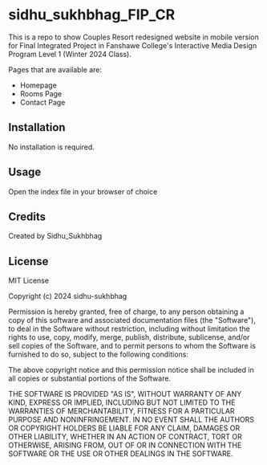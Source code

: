 # sidhu_sukhbhag_FIP_CR
This is a repo to show Couples Resort redesigned website in mobile version for Final Integrated Project in Fanshawe College's Interactive Media Design Program Level 1 (Winter 2024 Class).

Pages that are available are:
- Homepage
- Rooms Page
- Contact Page


## Installation
No installation is required.

## Usage
Open the index file in your browser of choice



## Credits
Created by Sidhu_Sukhbhag

## License
MIT License

Copyright (c) 2024 sidhu-sukhbhag

Permission is hereby granted, free of charge, to any person obtaining a copy
of this software and associated documentation files (the "Software"), to deal
in the Software without restriction, including without limitation the rights
to use, copy, modify, merge, publish, distribute, sublicense, and/or sell
copies of the Software, and to permit persons to whom the Software is
furnished to do so, subject to the following conditions:

The above copyright notice and this permission notice shall be included in all
copies or substantial portions of the Software.

THE SOFTWARE IS PROVIDED "AS IS", WITHOUT WARRANTY OF ANY KIND, EXPRESS OR
IMPLIED, INCLUDING BUT NOT LIMITED TO THE WARRANTIES OF MERCHANTABILITY,
FITNESS FOR A PARTICULAR PURPOSE AND NONINFRINGEMENT. IN NO EVENT SHALL THE
AUTHORS OR COPYRIGHT HOLDERS BE LIABLE FOR ANY CLAIM, DAMAGES OR OTHER
LIABILITY, WHETHER IN AN ACTION OF CONTRACT, TORT OR OTHERWISE, ARISING FROM,
OUT OF OR IN CONNECTION WITH THE SOFTWARE OR THE USE OR OTHER DEALINGS IN THE
SOFTWARE.
